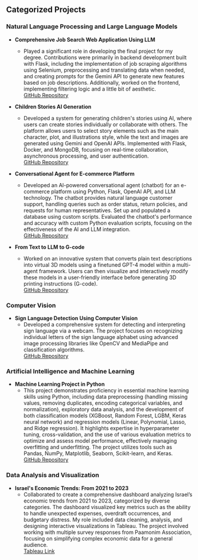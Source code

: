 ## Categorized Projects

### **Natural Language Processing and Large Language Models**

- **Comprehensive Job Search Web Application Using LLM**
  - Played a significant role in developing the final project for my degree. Contributions were primarily in backend development built with Flask, including the implementation of job scraping algorithms using Selenium, preprocessing and translating data when needed, and creating prompts for the Gemini API to generate new features based on job descriptions. Additionally, worked on the frontend, implementing filtering logic and a little bit of aesthetic.  
    [GitHub Repository](https://github.com/shaik1201/Final-Project)

- **Children Stories AI Generation**
  - Developed a system for generating children's stories using AI, where users can create stories individually or collaborate with others. The platform allows users to select story elements such as the main character, plot, and illustrations style, while the text and images are generated using Gemini and OpenAI APIs. Implemented with Flask, Docker, and MongoDB, focusing on real-time collaboration, asynchronous processing, and user authentication.  
    [GitHub Repository](https://github.com/oren1996/MLOps)

- **Conversational Agent for E-commerce Platform**
  - Developed an AI-powered conversational agent (chatbot) for an e-commerce platform using Python, Flask, OpenAI API, and LLM technology. The chatbot provides natural language customer support, handling queries such as order status, return policies, and requests for human representatives. Set up and populated a database using custom scripts. Evaluated the chatbot's performance and accuracy with custom Python evaluation scripts, focusing on the effectiveness of the AI and LLM integration.  
    [GitHub Repository](https://github.com/oren1996/LLMEngineerHomeWork)

- **From Text to LLM to G-code**
  - Worked on an innovative system that converts plain text descriptions into virtual 3D models using a finetuned GPT-4 model within a multi-agent framework. Users can then visualize and interactively modify these models in a user-friendly interface before generating 3D printing instructions (G-code).  
    [GitHub Repository](https://github.com/oren1996/Text_To_LLM_To_3D)

### **Computer Vision**

- **Sign Language Detection Using Computer Vision**
  - Developed a comprehensive system for detecting and interpreting sign language via a webcam. The project focuses on recognizing individual letters of the sign language alphabet using advanced image processing libraries like OpenCV and MediaPipe and classification algorithms.  
    [GitHub Repository](https://github.com/oren1996/SignLanguageDetection)
    
### **Artificial Intelligence and Machine Learning**

- **Machine Learning Project in Python**
  - This project demonstrates proficiency in essential machine learning skills using Python, including data preprocessing (handling missing values, removing duplicates, encoding categorical variables, and normalization), exploratory data analysis, and the development of both classification models (XGBoost, Random Forest, LGBM, Keras neural network) and regression models (Linear, Polynomial, Lasso, and Ridge regression). It highlights expertise in hyperparameter tuning, cross-validation, and the use of various evaluation metrics to optimize and assess model performance, effectively managing overfitting and underfitting. The project utilizes tools such as Pandas, NumPy, Matplotlib, Seaborn, Scikit-learn, and Keras.  
    [GitHub Repository](https://github.com/oren1996/Classification-RegressionTasks)

### **Data Analysis and Visualization**

- **Israel's Economic Trends: From 2021 to 2023**
  - Collaborated to create a comprehensive dashboard analyzing Israel’s economic trends from 2021 to 2023, categorized by diverse categories. The dashboard visualized key metrics such as the ability to handle unexpected expenses, overdraft occurrences, and budgetary distress. My role included data cleaning, analysis, and designing interactive visualizations in Tableau. The project involved working with multiple survey responses from Paamonim Association, focusing on simplifying complex economic data for a general audience.  
    [Tableau Link](https://public.tableau.com/views/Team21Submission01_10/Dashboard?:language=fr-FR&:sid=&:redirect=auth&:display_count=n&:origin=viz_share_link)
